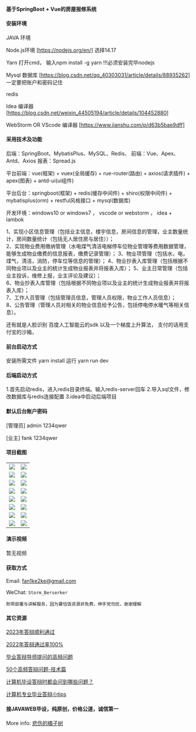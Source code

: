 #### 基于SpringBoot + Vue的房屋报修系统

#### 安装环境

JAVA 环境 

Node.js环境 [https://nodejs.org/en/] 选择14.17

Yarn 打开cmd， 输入npm install -g yarn !!!必须安装完毕nodejs

Mysql 数据库 [https://blog.csdn.net/qq_40303031/article/details/88935262] 一定要把账户和密码记住

redis

Idea 编译器 [https://blog.csdn.net/weixin_44505194/article/details/104452880]

WebStorm OR VScode 编译器 [https://www.jianshu.com/p/d63b5bae9dff]

#### 采用技术及功能

后端：SpringBoot、MybatisPlus、MySQL、Redis、
前端：Vue、Apex、Antd、Axios
报表：Spread.js

平台前端：vue(框架) + vuex(全局缓存) + rue-router(路由) + axios(请求插件) + apex(图表)  + antd-ui(ui组件)

平台后台：springboot(框架) + redis(缓存中间件) + shiro(权限中间件) + mybatisplus(orm) + restful风格接口 + mysql(数据库)

开发环境：windows10 or windows7 ， vscode or webstorm ， idea + lambok

1、实现小区信息管理（包括业主信息，楼宇信息，房间信息的管理，业主数量统计，房间数量统计（包括无人居住房与居住））；                                                                                               
2、实现物业费用缴纳管理（水电煤气清洁电梯停车位物业管理等费用数据管理，能够生成物业缴费的信息报表，缴费记录管理）；
3、物业项管理（包括水，电，煤气，清洁，消防，停车位等信息的管理）；
4、物业抄表入库管理（包括根据不同物业项以及业主的统计生成物业报表并将报表入库）；
5、业主日常管理（包括业主投诉，维修上报，业主评论及建议）；                                                                         
6、物业抄表入库管理（包括根据不同物业项以及业主的统计生成物业报表并将报表入库）；                                                       
7、工作人员管理（包括管理员信息，管理人员权限，物业工作人员信息）；              
8、公告管理（管理人员对相关的物业信息给予公告，包括停电停水暖气等相关信息）。

还有就是人脸识别  百度人工智能云的sdk 
以及一个梯度上升算法，
支付的话用支付宝的沙箱，


#### 前台启动方式

安装所需文件 yarn install 
运行 yarn run dev

#### 后端启动方式

1.首先启动redis，进入redis目录终端。输入redis-server回车
2.导入sql文件，修改数据库与redis连接配置
3.idea中启动后端项目

#### 默认后台账户密码

[管理员]
admin
1234qwer

[业主]
fank
1234qwer

#### 项目截图

|  |  |
|---------------------|---------------------|
| ![](https://fank-bucket-oss.oss-cn-beijing.aliyuncs.com/img/1711108561237.jpg) | ![](https://fank-bucket-oss.oss-cn-beijing.aliyuncs.com/img/1711108607537.jpg) |
| ![](https://fank-bucket-oss.oss-cn-beijing.aliyuncs.com/img/1711108529846.jpg) | ![](https://fank-bucket-oss.oss-cn-beijing.aliyuncs.com/img/1711108756731.jpg) |
| ![](https://fank-bucket-oss.oss-cn-beijing.aliyuncs.com/img/1711108514266.jpg) | ![](https://fank-bucket-oss.oss-cn-beijing.aliyuncs.com/img/1711108737836.jpg) |
| ![](https://fank-bucket-oss.oss-cn-beijing.aliyuncs.com/img/1711108343613.jpg) | ![](https://fank-bucket-oss.oss-cn-beijing.aliyuncs.com/img/1711108722357.jpg) |
| ![](https://fank-bucket-oss.oss-cn-beijing.aliyuncs.com/img/1711108330034.jpg) | ![](https://fank-bucket-oss.oss-cn-beijing.aliyuncs.com/img/1711108709500.jpg) |
| ![](https://fank-bucket-oss.oss-cn-beijing.aliyuncs.com/img/1711108311446.jpg) | ![](https://fank-bucket-oss.oss-cn-beijing.aliyuncs.com/img/1711108693189.jpg) |
| ![](https://fank-bucket-oss.oss-cn-beijing.aliyuncs.com/img/1711108282508.jpg) | ![](https://fank-bucket-oss.oss-cn-beijing.aliyuncs.com/img/1711108641934.jpg) |
| ![](https://fank-bucket-oss.oss-cn-beijing.aliyuncs.com/img/1711108807043.jpg) | ![](https://fank-bucket-oss.oss-cn-beijing.aliyuncs.com/img/1711108631605.jpg) |

#### 演示视频
暂无视频

#### 获取方式

Email: fan1ke2ke@gmail.com

WeChat: `Storm_Berserker`

`附带部署与讲解服务，因为要恰饭资源非免费，伸手党勿扰，谢谢理解`

#### 其它资源

[2023年答辩顺利通过](https://berserker287.github.io/2023/06/14/2023%E5%B9%B4%E7%AD%94%E8%BE%A9%E9%A1%BA%E5%88%A9%E9%80%9A%E8%BF%87/)

[2022年答辩通过率100%](https://berserker287.github.io/2022/05/25/%E9%A1%B9%E7%9B%AE%E4%BA%A4%E6%98%93%E8%AE%B0%E5%BD%95/)

[毕业答辩导师提问的高频问题](https://berserker287.github.io/2023/06/13/%E6%AF%95%E4%B8%9A%E7%AD%94%E8%BE%A9%E5%AF%BC%E5%B8%88%E6%8F%90%E9%97%AE%E7%9A%84%E9%AB%98%E9%A2%91%E9%97%AE%E9%A2%98/)

[50个高频答辩问题-技术篇](https://berserker287.github.io/2023/06/13/50%E4%B8%AA%E9%AB%98%E9%A2%91%E7%AD%94%E8%BE%A9%E9%97%AE%E9%A2%98-%E6%8A%80%E6%9C%AF%E7%AF%87/)

[计算机毕设答辩时都会问到哪些问题？](https://www.zhihu.com/question/31020988)

[计算机专业毕业答辩小tips](https://zhuanlan.zhihu.com/p/145911029)


#### 接JAVAWEB毕设，纯原创，价格公道，诚信第一

More info: [悲伤的橘子树](https://berserker287.github.io/)
